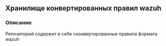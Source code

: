 ## Хранилище конвертированных правил wazuh

### Описание
Репозиторий содержит в себе сконвертированные правила формата wazuh
